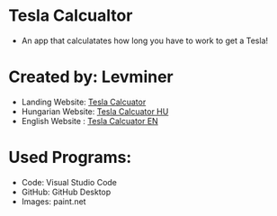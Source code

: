 # Tesla Calcualtor

* An app that calculatates how long you have to work to get a Tesla!

# Created by: Levminer

* Landing Website: [Tesla Calcuator](https://teslacalculator.netlify.com)
* Hungarian Website: [Tesla Calcuator HU](https://teslacalculator.netlify.com/hu)
* English Website : [Tesla Calcuator EN](https://teslacalculator.netlify.com/en)

# Used Programs:

* Code: Visual Studio Code 
* GitHub: GitHub Desktop
* Images: paint.net